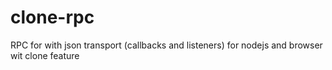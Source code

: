 clone-rpc
=========

RPC for with json transport (callbacks and listeners) for nodejs and browser wit clone feature
